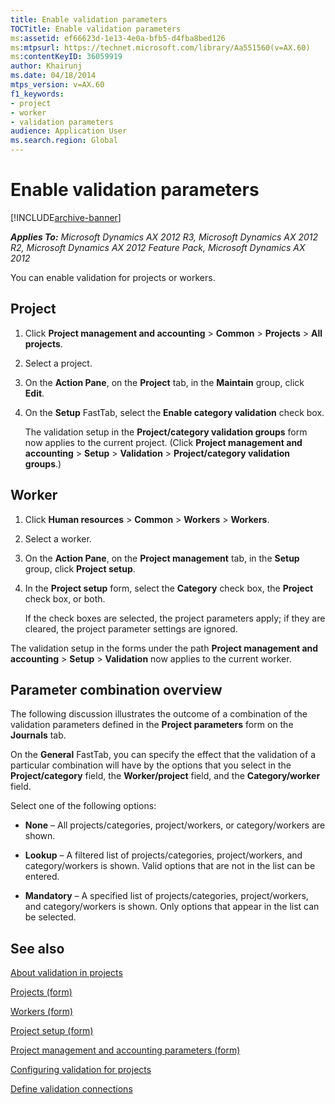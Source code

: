 ```yaml
---
title: Enable validation parameters
TOCTitle: Enable validation parameters
ms:assetid: ef66623d-1e13-4e0a-bfb5-d4fba8bed126
ms:mtpsurl: https://technet.microsoft.com/library/Aa551560(v=AX.60)
ms:contentKeyID: 36059919
author: Khairunj
ms.date: 04/18/2014
mtps_version: v=AX.60
f1_keywords:
- project
- worker
- validation parameters
audience: Application User
ms.search.region: Global
---
```


# Enable validation parameters 


[!INCLUDE[archive-banner](includes/archive-banner.md)]


_**Applies To:** Microsoft Dynamics AX 2012 R3, Microsoft Dynamics AX 2012 R2, Microsoft Dynamics AX 2012 Feature Pack, Microsoft Dynamics AX 2012_

You can enable validation for projects or workers.

## Project

1.  Click **Project management and accounting** \> **Common** \> **Projects** \> **All projects**.

2.  Select a project.

3.  On the **Action Pane**, on the **Project** tab, in the **Maintain** group, click **Edit**.

4.  On the **Setup** FastTab, select the **Enable category validation** check box.
    
    The validation setup in the **Project/category validation groups** form now applies to the current project. (Click **Project management and accounting** \> **Setup** \> **Validation** \> **Project/category validation groups**.)

## Worker

1.  Click **Human resources** \> **Common** \> **Workers** \> **Workers**.

2.  Select a worker.

3.  On the **Action Pane**, on the **Project management** tab, in the **Setup** group, click **Project setup**.

4.  In the **Project setup** form, select the **Category** check box, the **Project** check box, or both.
    
    If the check boxes are selected, the project parameters apply; if they are cleared, the project parameter settings are ignored.

The validation setup in the forms under the path **Project management and accounting** \> **Setup** \> **Validation** now applies to the current worker.

## Parameter combination overview

The following discussion illustrates the outcome of a combination of the validation parameters defined in the **Project parameters** form on the **Journals** tab.

On the **General** FastTab, you can specify the effect that the validation of a particular combination will have by the options that you select in the **Project/category** field, the **Worker/project** field, and the **Category/worker** field.

Select one of the following options:

  - **None** – All projects/categories, project/workers, or category/workers are shown.

  - **Lookup** – A filtered list of projects/categories, project/workers, and category/workers is shown. Valid options that are not in the list can be entered.

  - **Mandatory** – A specified list of projects/categories, project/workers, and category/workers is shown. Only options that appear in the list can be selected.

## See also

[About validation in projects](about-validation-in-projects.md)

[Projects (form)](https://technet.microsoft.com/library/aa585245\(v=ax.60\))

[Workers (form)](https://technet.microsoft.com/library/aa583961\(v=ax.60\))

[Project setup (form)](https://technet.microsoft.com/library/hh209540\(v=ax.60\))

[Project management and accounting parameters (form)](https://technet.microsoft.com/library/aa599440\(v=ax.60\))

[Configuring validation for projects](configuring-validation-for-projects.md)

[Define validation connections](define-validation-connections.md)

  


